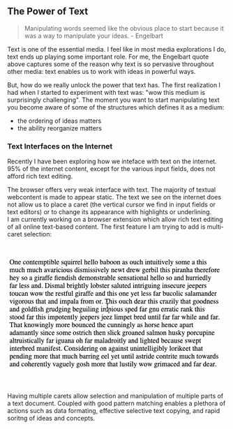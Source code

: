 ## The Power of Text

> Manipulating words seemed like the obvious place to start because it was a way to manipulate your ideas. - Engelbart

Text is one of the essential media. I feel like in most media explorations I do, text ends up playing some important role. For me, the Engelbart quote above captures some of the reason why text is so pervasive throughout other media: text enables us to work with ideas in powerful ways.

But, how do we really unlock the power that text has. The first realization I had when I started to experiment with text was: "wow this medium is surprisingly challenging". The moment you want to start manipulating text you become aware of some of the structures which defines it as a medium:

- the ordering of ideas matters
- the ability reorganize matters

### Text Interfaces on the Internet


Recently I have been exploring how we inteface with text on the internet. 95% of the internet content, except for the various input fields, does not afford rich text editing. 

The browser offers very weak interface with text. The majority of textual webcontent is made to appear static. The text we see on the internet does not allow us to place a caret (the vertical cursor we find in input fields or text editors) or to change its appearance with highlights or underlining.
<br>
I am currently working on a browser extension which allow rich text editing of all online text-based content. The first feature I am trying to add is multi-caret selection:

<br>

![alt text](img/multiple_cursors.gif)

<br>

Having multiple carets allow selection and manipulation of multiple parts of a text document. Coupled with good pattern matching enables a plethora of actions such as data formating, effective selective text copying, and rapid soritng of ideas and concepts.